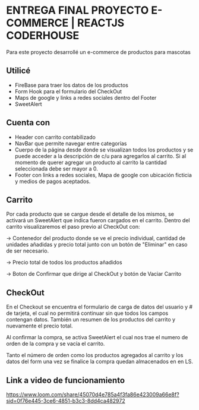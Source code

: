 # ENTREGA FINAL PROYECTO E-COMMERCE | REACTJS CODERHOUSE

Para este proyecto desarrollé un e-commerce de productos para mascotas

## Utilicé

* FireBase para traer los datos de los productos
* Form Hook para el formulario del CheckOut
* Maps de google y links a redes sociales dentro del Footer
* SweetAlert


## Cuenta con 
* Header con carrito contabilizado
* NavBar que permite navegar entre categorías
* Cuerpo de la página desde donde se visualizan todos los productos y se puede acceder a la descripción de c/u para agregarlos al carrito. Si al momento de querer agregar un producto al carrito la cantidad seleccionada debe ser mayor a 0.
* Footer con links a redes sociales, Mapa de google con ubicación ficticia y medios de pagos aceptados. 

## Carrito

Por cada producto que se cargue desde el detalle de los mismos, se activará un SweetAlert que indica fueron cargados en el carrito.
Dentro del carrito visualizaremos el paso previo al CheckOut con:

-> Contenedor del producto donde se ve el precio individual, cantidad de unidades añadidas y precio total junto con un botón de "Eliminar" en caso de ser necesario.

-> Precio total de todos los productos añadidos 

-> Boton de Confirmar que dirige al CheckOut y botón de Vaciar Carrito

## CheckOut

En el Checkout se encuentra el formulario de carga de datos del usuario y # de tarjeta, el cual no permitirá continuar sin que todos los campos contengan datos.
También un resumen de los productos del carrito y nuevamente el precio total.

Al confirmar la compra, se activa SweetAlert el cual nos trae el numero de orden de la compra y se vacía el carrito.

Tanto el número de orden como los productos agregados al carrito y los datos del form una vez se finalice la compra quedan almacenados en en LS.

## Link a video de funcionamiento 

https://www.loom.com/share/45070d4e785a4f3fa86e423009a66e8f?sid=0f76e445-3ce6-4851-b3c3-8dd4ca482972